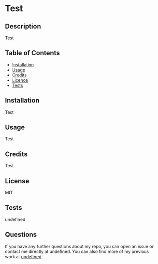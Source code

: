 
# Test
## Description
Test
## Table of Contents
* [Installation](#installation)
* [Usage](#usage)
* [Credits](#credits)
* [Licence](#license)
* [Tests](#tests)
## Installation
Test
## Usage
Test
## Credits
Test
## License 
MIT
## Tests
undefined
## Questions

If you have any further questions about my repo, you can open an issue or contact me directly at undefined.
You can also find more of my previous work at [undefined](https://github.com/undefined/).

